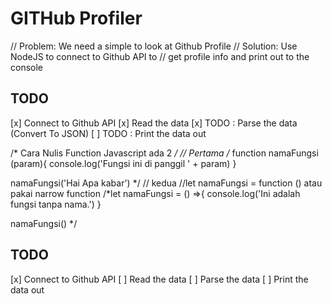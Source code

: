 # GITHub Profiler
// Problem: We need a simple to look at Github Profile
// Solution: Use NodeJS to connect to Github API to 
// get profile info and print out to the console 


## TODO
[x] Connect to Github API
[x] Read the data 
[x] TODO : Parse the data (Convert To JSON)
[ ] TODO : Print the data out 

/* Cara Nulis Function Javascript ada 2 */
// Pertama
/*
function namaFungsi (param){
    console.log('Fungsi ini di panggil ' + param) 
}

namaFungsi('Hai Apa kabar')
*/
// kedua 
//let namaFungsi = function () atau pakai narrow function
/*let namaFungsi = () =>{
    console.log('Ini adalah fungsi tanpa nama.')
}

namaFungsi()
*/

## TODO 
[x] Connect to Github API
[ ] Read the data
[ ] Parse the data
[ ] Print the data out 


